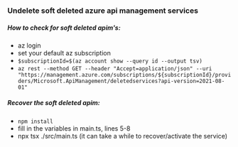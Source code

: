 ### Undelete soft deleted azure api management services

##### How to check for soft deleted apim's:

-   az login
-   set your default az subscription
-   `$subscriptionId=$(az account show --query id --output tsv)`
-   `az rest --method GET --header "Accept=application/json" --uri "https://management.azure.com/subscriptions/${subscriptionId}/providers/Microsoft.ApiManagement/deletedservices?api-version=2021-08-01"`

##### Recover the soft deleted apim:

-   `npm install`
-   fill in the variables in main.ts, lines 5-8
-   npx tsx ./src/main.ts (it can take a while to recover/activate the service)
